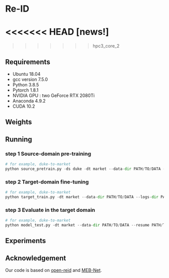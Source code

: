 # Re-ID
<<<<<<< HEAD
[news!]
=======
>>>>>>> hpc3_core_2

## Requirements

- Ubuntu 18.04
- gcc version 7.5.0
- Python 3.8.5
- Pytorch 1.8.1
- NVIDIA GPU : two GeForce RTX 2080Ti
- Anaconda 4.9.2
- CUDA 10.2

## Weights
## Running

### step 1 Source-domain pre-training
```python
# for example, duke-to-market
python source_pretrain.py -ds duke -dt market --data-dir PATH/TO/DATA --logs-dir PATH/TO/SAVE/CHECKPOINTS
```

### step 2 Target-domain fine-tuning

```python
# for example, duke-to-market
python target_train.py -dt market --data-dir PATH/TO/DATA --logs-dir PATH/TO/SAVE/CHECKPOINTS
```

### step 3 Evaluate in the target domain

```python
# for example, duke-to-market
python model_test.py -dt market --data-dir PATH/TO/DATA --resume PATH/TO/CHECKPOINTS
```


## Experiments


## Acknowledgement

Our code is based on [open-reid](https://github.com/Cysu/open-reid) and [MEB-Net](https://github.com/YunpengZhai/MEB-Net). 


